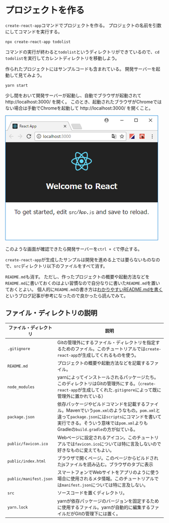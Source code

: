 # プロジェクトを作る

`create-react-app`コマンドでプロジェクトを作る。
プロジェクトの名前を引数にしてコマンドを実行する。

```console
npx create-react-app todolist
```

コマンドの実行が終わると`todolist`というディレクトリができているので、`cd todolist`を実行してカレントディレクトリを移動しよう。

作られたプロジェクトにはサンプルコードも含まれている。
開発サーバーを起動して見てみよう。

```console
yarn start
```

少し間をおいて開発サーバーが起動し、自動でブラウザが起動されて http://localhost:3000/ を開く。
このとき、起動されたブラウザがChromeではない場合は手動でChromeを起動して http://localhost:3000/ を開くこと。

![](./assets/created-app.png)

このような画面が確認できたら開発サーバーを`ctrl + C`で停止する。

`create-react-app`が生成したサンプルは開発を進める上では要らないものなので、`src`ディレクトリ以下のファイルをすべて消す。

`README.md`も消す。
ただし、作ったプロジェクトの概要や起動方法などを`README.md`に書いておくのはよい習慣なので自分なりに書いた`README.md`を置いておくとよい。
個人的に`README.md`の書き方は[わかりやすいREADME.mdを書く](https://deeeet.com/writing/2014/07/31/readme/)というブログ記事が参考になったので良かったら読んでみて。

## ファイル・ディレクトリの説明

|ファイル・ディレクトリ|説明|
|---|---|
|`.gitignore`|Gitの管理外にするファイル・ディレクトリを指定するためのファイル。このチュートリアルでは`create-react-app`が生成してくれるものを使う。|
|`README.md`|プロジェクトの概要や起動方法などを記載するファイル。|
|`node_modules`|yarnによってインストールされるパッケージたち。このディレクトリはGitの管理外にする。（`create-react-app`が生成してくれた`.gitignore`によって既に管理外に置かれている）|
|`package.json`|依存パッケージやビルドコマンドを記載するファイル。Mavenでいう`pom.xml`のようなもの。`pom.xml`と違って`package.json`には`scripts`にコマンドを書いて実行できる。そういう意味では`pom.xml`よりもGradleの`build.gradle`の方が似ている。|
|`public/favicon.ico`|Webページに設定されるアイコン。このチュートリアルでは`favicon.ico`については特に言及しないので好きなものに変えてもよい。|
|`public/index.html`|ブラウザで開くページ。このページからビルドされたjsファイルを読み込む。ブラウザのタブに表示|
|`public/manifest.json`|スマートフォンでWebサイトをアプリのように使う場合に使用されるメタ情報。このチュートリアルでは`manifest.json`については特に言及しない。|
|`src`|ソースコードを置くディレクトリ。|
|`yarn.lock`|yarnが依存パッケージのバージョンを固定するために使用するファイル。yarnが自動的に編集するファイルだがGitの管理下には置く。|
